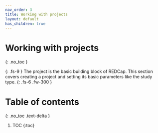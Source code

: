 ```yaml
---
nav_order: 3
title: Working with projects
layout: default
has_children: true
---
```


# Working with projects
{: .no_toc }

{: .fs-9 }
The project is the basic building block of REDCap. This section covers creating a project and setting its basic parameters like the study type. 
{: .fs-6 .fw-300 }

# Table of contents
{: .no_toc .text-delta }

1. TOC
{:toc}
